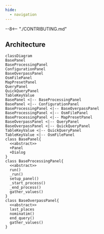 ```yaml
---
hide:
  - navigation
---
```


<!--
The file CONTRIBUTING.md is copied by the CI before building the doc in this directory
On your local, make a symlink with ln -s
-->

--8<-- "./CONTRIBUTING.md"

## Architecture

```mermaid
classDiagram
BasePanel
BaseProcessingPanel
ConfigurationPanel
BaseOverpassPanel
OsmFilePanel
MapPresetPanel
QueryPanel
QuickQueryPanel
TableKeyValue
BasePanel <|-- BaseProcessingPanel
BasePanel <|-- ConfigurationPanel
BaseProcessingPanel <|-- BaseOverpassPanel
BaseProcessingPanel <|-- OsmFilePanel
BaseProcessingPanel <|-- MapPresetPanel
BaseOverpassPanel <|-- QueryPanel
BaseOverpassPanel <|-- QuickQueryPanel
TableKeyValue <|-- QuickQueryPanel
TableKeyValue <|-- OsmFilePanel
class BasePanel{
  <<abstract>>
  +Panel
  +Dialog
}
class BaseProcessingPanel{
  <<abstract>>
  run()
  _run()
  setup_panel()
  _start_process()
  _end_process()
  gather_values()
}
class BaseOverpassPanel{
  <<abstract>>
  last_places
  nominatim()
  end_query()
  gather_values()
}
```
